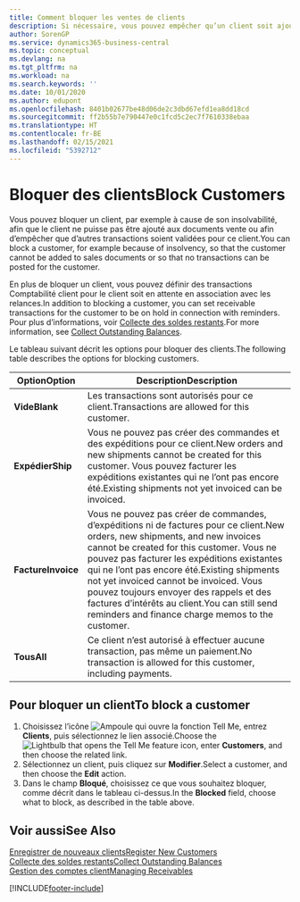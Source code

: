 ```yaml
---
title: Comment bloquer les ventes de clients
description: Si nécessaire, vous pouvez empêcher qu’un client soit ajouté aux documents de vente et d’autres transactions de vente.
author: SorenGP
ms.service: dynamics365-business-central
ms.topic: conceptual
ms.devlang: na
ms.tgt_pltfrm: na
ms.workload: na
ms.search.keywords: ''
ms.date: 10/01/2020
ms.author: edupont
ms.openlocfilehash: 8401b02677be48d06de2c3dbd67efd1ea8dd18cd
ms.sourcegitcommit: ff2b55b7e790447e0c1fcd5c2ec7f7610338ebaa
ms.translationtype: HT
ms.contentlocale: fr-BE
ms.lasthandoff: 02/15/2021
ms.locfileid: "5392712"
---
```

# <a name="block-customers"></a><span data-ttu-id="de4be-103">Bloquer des clients</span><span class="sxs-lookup"><span data-stu-id="de4be-103">Block Customers</span></span>
<span data-ttu-id="de4be-104">Vous pouvez bloquer un client, par exemple à cause de son insolvabilité, afin que le client ne puisse pas être ajouté aux documents vente ou afin d’empêcher que d’autres transactions soient validées pour ce client.</span><span class="sxs-lookup"><span data-stu-id="de4be-104">You can block a customer, for example because of insolvency, so that the customer cannot be added to sales documents or so that no transactions can be posted for the customer.</span></span>

<span data-ttu-id="de4be-105">En plus de bloquer un client, vous pouvez définir des transactions Comptabilité client pour le client soit en attente en association avec les relances.</span><span class="sxs-lookup"><span data-stu-id="de4be-105">In addition to blocking a customer, you can set receivable transactions for the customer to be on hold in connection with reminders.</span></span> <span data-ttu-id="de4be-106">Pour plus d’informations, voir [Collecte des soldes restants](receivables-collect-outstanding-balances.md).</span><span class="sxs-lookup"><span data-stu-id="de4be-106">For more information, see [Collect Outstanding Balances](receivables-collect-outstanding-balances.md).</span></span>   

<span data-ttu-id="de4be-107">Le tableau suivant décrit les options pour bloquer des clients.</span><span class="sxs-lookup"><span data-stu-id="de4be-107">The following table describes the options for blocking customers.</span></span>  

|<span data-ttu-id="de4be-108">Option</span><span class="sxs-lookup"><span data-stu-id="de4be-108">Option</span></span>|<span data-ttu-id="de4be-109">Description</span><span class="sxs-lookup"><span data-stu-id="de4be-109">Description</span></span>|  
|--------------------|------------|  
|<span data-ttu-id="de4be-110">**Vide**</span><span class="sxs-lookup"><span data-stu-id="de4be-110">**Blank**</span></span>|<span data-ttu-id="de4be-111">Les transactions sont autorisés pour ce client.</span><span class="sxs-lookup"><span data-stu-id="de4be-111">Transactions are allowed for this customer.</span></span>|
|<span data-ttu-id="de4be-112">**Expédier**</span><span class="sxs-lookup"><span data-stu-id="de4be-112">**Ship**</span></span>|<span data-ttu-id="de4be-113">Vous ne pouvez pas créer des commandes et des expéditions pour ce client.</span><span class="sxs-lookup"><span data-stu-id="de4be-113">New orders and new shipments cannot be created for this customer.</span></span> <span data-ttu-id="de4be-114">Vous pouvez facturer les expéditions existantes qui ne l’ont pas encore été.</span><span class="sxs-lookup"><span data-stu-id="de4be-114">Existing shipments not yet invoiced can be invoiced.</span></span>|  
|<span data-ttu-id="de4be-115">**Facture**</span><span class="sxs-lookup"><span data-stu-id="de4be-115">**Invoice**</span></span>|<span data-ttu-id="de4be-116">Vous ne pouvez pas créer de commandes, d’expéditions ni de factures pour ce client.</span><span class="sxs-lookup"><span data-stu-id="de4be-116">New orders, new shipments, and new invoices cannot be created for this customer.</span></span> <span data-ttu-id="de4be-117">Vous ne pouvez pas facturer les expéditions existantes qui ne l’ont pas encore été.</span><span class="sxs-lookup"><span data-stu-id="de4be-117">Existing shipments not yet invoiced cannot be invoiced.</span></span> <span data-ttu-id="de4be-118">Vous pouvez toujours envoyer des rappels et des factures d’intérêts au client.</span><span class="sxs-lookup"><span data-stu-id="de4be-118">You can still send reminders and finance charge memos to the customer.</span></span>|  
|<span data-ttu-id="de4be-119">**Tous**</span><span class="sxs-lookup"><span data-stu-id="de4be-119">**All**</span></span>|<span data-ttu-id="de4be-120">Ce client n’est autorisé à effectuer aucune transaction, pas même un paiement.</span><span class="sxs-lookup"><span data-stu-id="de4be-120">No transaction is allowed for this customer, including payments.</span></span>|  

## <a name="to-block-a-customer"></a><span data-ttu-id="de4be-121">Pour bloquer un client</span><span class="sxs-lookup"><span data-stu-id="de4be-121">To block a customer</span></span>  
1. <span data-ttu-id="de4be-122">Choisissez l’icône ![Ampoule qui ouvre la fonction Tell Me](media/ui-search/search_small.png "Dites-moi ce que vous voulez faire"), entrez **Clients**, puis sélectionnez le lien associé.</span><span class="sxs-lookup"><span data-stu-id="de4be-122">Choose the ![Lightbulb that opens the Tell Me feature](media/ui-search/search_small.png "Tell me what you want to do") icon, enter **Customers**, and then choose the related link.</span></span>
2. <span data-ttu-id="de4be-123">Sélectionnez un client, puis cliquez sur **Modifier**.</span><span class="sxs-lookup"><span data-stu-id="de4be-123">Select a customer, and then choose the **Edit** action.</span></span>
3. <span data-ttu-id="de4be-124">Dans le champ **Bloqué**, choisissez ce que vous souhaitez bloquer, comme décrit dans le tableau ci-dessus.</span><span class="sxs-lookup"><span data-stu-id="de4be-124">In the **Blocked** field, choose what to block, as described in the table above.</span></span>

## <a name="see-also"></a><span data-ttu-id="de4be-125">Voir aussi</span><span class="sxs-lookup"><span data-stu-id="de4be-125">See Also</span></span>  
[<span data-ttu-id="de4be-126">Enregistrer de nouveaux clients</span><span class="sxs-lookup"><span data-stu-id="de4be-126">Register New Customers</span></span>](sales-how-register-new-customers.md)  
[<span data-ttu-id="de4be-127">Collecte des soldes restants</span><span class="sxs-lookup"><span data-stu-id="de4be-127">Collect Outstanding Balances</span></span>](receivables-collect-outstanding-balances.md)  
[<span data-ttu-id="de4be-128">Gestion des comptes client</span><span class="sxs-lookup"><span data-stu-id="de4be-128">Managing Receivables</span></span>](receivables-manage-receivables.md)  


[!INCLUDE[footer-include](includes/footer-banner.md)]